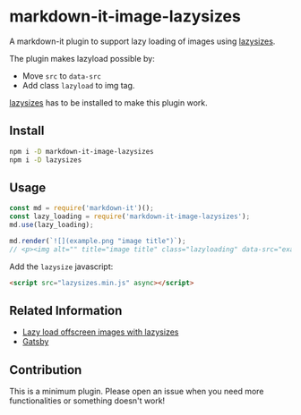 # markdown-it-image-lazysizes

A markdown-it plugin to support lazy loading of images using [lazysizes](https://github.com/aFarkas/lazysizes).

The plugin makes lazyload possible by:

- Move `src` to `data-src`
- Add class `lazyload` to img tag.

[lazysizes](https://github.com/aFarkas/lazysizes) has to be installed to make this plugin work.

## Install

```bash
npm i -D markdown-it-image-lazysizes
npm i -D lazysizes
```

## Usage

```javascript
const md = require('markdown-it')();
const lazy_loading = require('markdown-it-image-lazysizes');
md.use(lazy_loading);

md.render(`![](example.png "image title")`);
// <p><img alt="" title="image title" class="lazyloading" data-src="example.png"></p>\n
```

Add the `lazysize` javascript:

```html
<script src="lazysizes.min.js" async></script>
```

## Related Information

- [Lazy load offscreen images with lazysizes](https://web.dev/codelab-use-lazysizes-to-lazyload-images/)
- [Gatsby](https://www.gatsbyjs.org/packages/gatsby-remark-lazy-load/?=lazy-load)

## Contribution

This is a minimum plugin. Please open an issue when you need more functionalities or something doesn't work!
